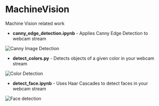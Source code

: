 # MachineVision
Machine Vision related work

- **canny_edge_detection.ipynb** - Applies Canny Edge Detection to webcam stream

![Canny Image Detection](./images/canny_edge_detection.JPG)

- **detect_colors.py** - Detects objects of a given color in your webcam stream

![Color Detection](./images/color_detection.JPG)
- **detect_face.ipynb** - Uses Haar Cascades to detect faces in your webcam stream

![Face detection](./images/face_detection.JPG)
